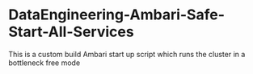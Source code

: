 # DataEngineering-Ambari-Safe-Start-All-Services
This is a custom build Ambari start up script which runs the cluster in a bottleneck free mode
